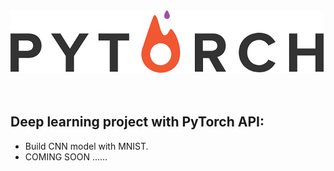 <img src="https://github.com/josjsjen/Project-with-PyTorch/blob/master/Images/download (1).png" >
<br><br><br>

## Deep learning project with PyTorch API:
* Build CNN model with MNIST.
* COMING SOON ......

